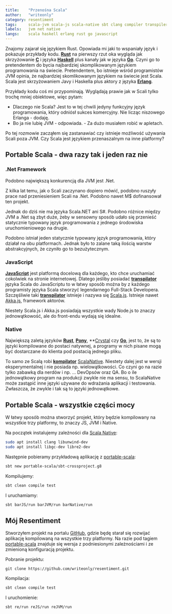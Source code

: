 ```yaml
---
title:    "Przenośna Scala"
author:   "writeonly"
category: resentiment
tags:     scala-jvm scala-js scala-native sbt clang compiler transpiler
labels:   jvm net native
langs:    scala haskell erlang rust go javascript
---
```


Znajomy zajarał się językiem Rust.
Opowiada mi jaki to wspaniały język i pokazuje przykłady kodu.
**[Rust](/posts-by-langs/rust)** na pierwszy rzut oka wygląda jak skrzyżowanie **[C](/posts-by-tags/clang)** i języka **[Haskell](/posts-by-langs/haskell)** plus kanały jak w języka **[Go](/posts-by-langs/go)**.
Czyni go to pretendentem do bycia najbardziej skomplikowanym językiem programowania na świecie.
Pretendentem, bo istnieje wśród programistów JVM opinia, że najbardziej skomlikowanym językiem na świecie jest Scala.
Scala jest skrzyżowaniem Javy i Haskella plus aktory z języka **[Erlang](/posts-by-langs/erlang)**.

Przykłady kodu coś mi przypominają.
Wyglądają prawie jak w Scali tylko trochę mniej obiektowe, więc pytam:
- Dlaczego nie Scala? Jest to w tej chwili jedyny funkcyjny język programowania, który odniósł sukces komercyjny.
Nie licząc niszowego Erlanga - dodaję.
- Bo ja nie lubię JVM - odpowiada. - Za dużo musiałem robić w apletach.

Po tej rozmowie zacząłem się zastanawiać czy istnieje możliwość używania Scali poza JVM.
Czy Scala jest językiem przenaszalnym na inne platformy?

## Portable Scala - dwa razy tak i jeden raz nie

### .Net Framework
Podobno największą konkurencją dla JVM jest .Net.

Z kilka lat temu, jak o Scali zaczynano dopiero mówić, podobno ruszyły prace nad przeniesieniem Scali na .Net.
Podobno nawet M$ dofinansował ten projekt.

Jednak do dziś nie ma języka Scala.NET ani S#.
Podobno różnice między JVM a .Net są zbyt duże,
żeby w sensowny sposób udało się przenieść statycznie typowany język programowania
z jednego środowiska uruchomieniowego na drugie.

Podobno istniał jeden statycznie typowany język programowania,
który działał na obu platformach.
Jednak było to zalane taką ilością warstw abstrakcyjnych,
że czyniło go to bezużytecznym.

### JavaScript
**[JavaScript](/posts-by-langs/ecmasript)** jest platformą docelową dla każdego,
kto chce uruchamiać cokolwiek na stronie internetowej.
Dlatego jeśliby posiadać **[transpilator](/posts-by-tags/transpiler)** języka Scala do JavaScriptu
to w łatwy sposób można by z każdego programisty języka Scala stworzyć legendarnego Full-Stack Developera.
Szczęśliwie taki **[transpilator](/posts-by-tags/transpiler)** istnieje i nazywa się [Scala.js](<https://www.scala-js.org/>).
Istnieje nawet [Akka.js](<http://akka-js.org/>), framework aktorów.

Niestety Scala.js i Akka.js posiadają wszystkie wady Node.js to znaczy jednowątkowość,
ale do front-endu wydają się idealne.

### Native
Największą zaletą języków 
**[Rust](/posts-by-langs/rust)**, **[Pony](/posts-by-langs/pony)**, **[Crystal](/posts-by-langs/crystal) czy **[Go](/posts-by-langs/go)**, 
jest to,
że są to języki kompilowane do postaci natywnej,
a programy w nich pisane mogą być dostarczane do klienta pod postacią jednego pliku.

To samo ze Scalą robi **[kompilator](/posts-by-tags/compiler)** [ScalaNative](<http://www.scala-native.org/en/v0.3.8/>).
Niestety dalej jest w wersji eksperymentalnej i nie posiada np. wielowątkowości.
Co czyni go na razie tylko zabawką dla nerdów i np. ... DevOpsów oraz QA.
Bo o ile jednowątkowy program na produkcji zwykle nie ma sensu,
to ScalaNative może zastąpić inne języki używane do wdrażania aplikacji i testowania.
Zwłaszcza, że zwykle i tak są to języki jednowątkowe.

## Portable Scala - wszystkie części mocy

W łatwy sposób można stworzyć projekt, który będzie kompilowany na wszystkie trzy platformy,
to znaczy JS, JVM i Native.

Na początek instalujemy zależności dla
[Scala Native](<http://www.scala-native.org/en/v0.3.8/user/setup.html#installing-clang-and-runtime-dependencies>):

```bash
sudo apt install clang libunwind-dev
sudo apt install libgc-dev libre2-dev
```

Następnie pobieramy przykładową aplikację z [portable-scala](<https://github.com/portable-scala/sbt-crossproject.g8>):
```bash
sbt new portable-scala/sbt-crossproject.g8
```

Kompilujemy:
```bash
sbt clean compile test
```

I uruchamiamy:
```bash
sbt barJS/run barJVM/run barNative/run
```

## Mój Resentiment

Stworzyłem projekt na portalu [GitHub](<https://github.com/writeonly/resentiment>),
gdzie będę starał się rozwijać aplikację kompilowaną na wszystkie trzy platformy.
Na razie pod tagiem [portable-scala](<https://github.com/writeonly/resentiment/tree/portable-scala>)
znajduje się wersja z podniesionymi zależnościami i ze zmienioną konfiguracją projektu.

Pobranie projektu:
```
git clone https://github.com/writeonly/resentiment.git
```

Kompilacja:
```bash
sbt clean compile test
```

I uruchomienie:
```bash
sbt re/run reJS/run reJVM/run
```
